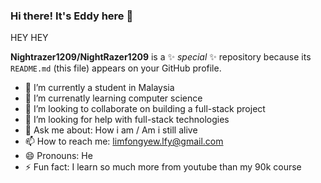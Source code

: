 ### Hi there! It's Eddy here 👋
HEY HEY

**Nightrazer1209/NightRazer1209** is a ✨ _special_ ✨ repository because its `README.md` (this file) appears on your GitHub profile.

- 🔭 I’m currently a student in Malaysia
- 🌱 I’m currenatly learning computer science        
- 👯 I’m looking to collaborate on building a full-stack project
- 🤔 I’m looking for help with full-stack technologies
- 💬 Ask me about: How i am / Am i still alive
- 📫 How to reach me: limfongyew.lfy@gmail.com
- 😄 Pronouns: He
- ⚡ Fun fact: I learn so much more from youtube than my 90k course 

